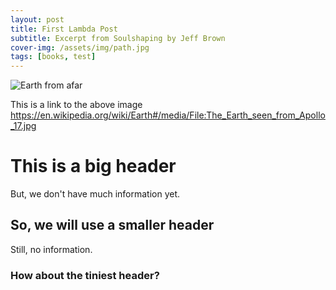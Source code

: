 ```yaml
---
layout: post
title: First Lambda Post
subtitle: Excerpt from Soulshaping by Jeff Brown
cover-img: /assets/img/path.jpg
tags: [books, test]
---
```

![Earth from afar](https://www.nasa.gov/sites/default/files/thumbnails/image/187_1003705_americas_dxm.png)

This is a link to the above image
https://en.wikipedia.org/wiki/Earth#/media/File:The_Earth_seen_from_Apollo_17.jpg

# This is a big header

But, we don't have much information yet.

## So, we will use a smaller header

Still, no information.

### How about the tiniest header?
